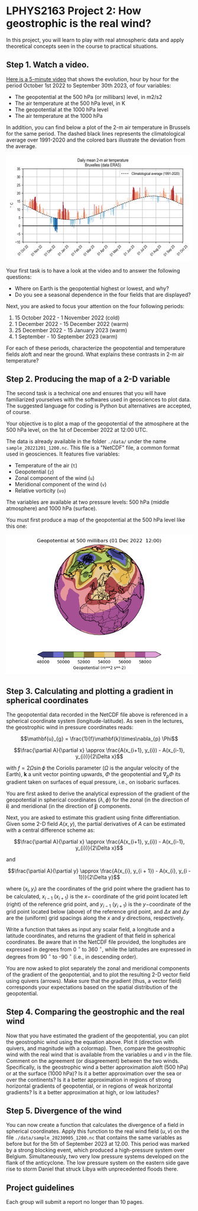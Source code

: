 # LPHYS2163 Project 2:  How geostrophic is the real wind?

In this project, you will learn to play with real atmospheric data and
apply theoretical concepts seen in the course to practical situations.

## Step 1. Watch a video.


[Here is a 5-minute video](https://www.youtube.com/watch?v=J1ckvu8Go58)
that shows the evolution, hour by hour for the
period October 1st 2022 to September 30th 2023, of four variables:


* The geopotential at the 500 hPa (or millibars) level, in m2/s2
* The air temperature at the 500 hPa level, in K
* The geopotential at the 1000 hPa level
* The air temperature at the 1000 hPa




In addition, you can find below a plot of the 2-m air temperature in
Brussels for the same period. The dashed black lines represents the
climatological average over 1991-2020 and the colored bars illustrate
the deviation from the average.

<p align="center"> <img src="./figs/T2m_Bruxelles_2022-2023.png"> </p>

Your first task is to have a look at the video and to answer the
following questions:

* Where on Earth is the geopotential highest or lowest, and why?
* Do you see a seasonal dependence in the four fields that are displayed?

Next, you are asked to focus your attention on the four following periods:

1. 15 October 2022 - 1 November 2022 (cold)
2. 1 December 2022 - 15 December 2022 (warm)
3. 25 December 2022 - 15 January 2023 (warm)
4. 1 September - 10 September 2023 (warm)

For each of these periods, characterize the geopotential and temperature
fields aloft and near the ground. What explains these contrasts in 2-m
air temperature?



## Step 2. Producing the map of a 2-D variable

The second task is a technical one and ensures that you will have
familiarized yourselves with the softwares used in geosciences to plot data.
The suggested language for
coding is Python but alternatives are accepted, of course.

Your objective is to plot a map of the geopotential of
the atmosphere at the 500 hPa level, on the 1st of December 2022 at
12:00 UTC.

The data is already available in the folder `./data/` under the name
`sample_20221201_1200.nc`. This file is a "NetCDF" file, a common format
used in geosciences. It features five variables:

- Temperature of the air (`t`)
- Geopotential (`z`)
- Zonal component of the wind (`u`)
- Meridional component of the wind (`v`) 
- Relative vorticity (`vo`)

The variables are available at two pressure levels: 500 hPa (middle
atmosphere) and 1000 hPa (surface).

You must first produce a map of the geopotential at the 500 hPa level
like this one:


<p align="center"> <img src="./figs/z500_2022-12-01-1200.png"> </p>


## Step 3. Calculating and plotting a gradient in spherical coordinates

The geopotential data recorded in the NetCDF file above is referenced 
in a spherical coordinate system
(longitude-latitude). As seen in the lectures, the geostrophic wind in 
pressure coordinates reads:


$$\mathbf{u}_{g} = \frac{1}{f}\mathbf{k}\times\nabla_{p} \Phi$$

$$\frac{\partial A}{\partial x} \approx \frac{A(x_{i+1}, y_{i}) -
A(x_{i-1}, y_{i})}{2\Delta x}$$

with $f=2\Omega \sin\phi$ the Coriolis parameter ($\Omega$ is the angular velocity of the Earth), $\mathbf{k}$ a unit vector pointing
upwards, $\Phi$ the geopotential and $\nabla_{p} \Phi$ its gradient taken on surfaces of equal pressure, i.e., on isobaric surfaces.

You are first asked to derive the analytical expression of the gradient
of the geopotential in spherical coordinates $(\lambda, \phi)$ for the zonal
(in the direction of $\mathbf{i}$) and meridional (in the direction of
$\mathbf{j})$ components.

Next, you are asked to estimate this gradient using finite
differentiation. Given some 2-D field $A(x,y)$, the partial derivatives
of $A$ can be estimated with a central difference scheme as:

$$\frac{\partial A}{\partial x} \approx \frac{A(x_{i+1}, y_{i}) -
A(x_{i-1}, y_{i})}{2\Delta x}$$

and

$$\frac{\partial A}{\partial y} \approx \frac{A(x_{i}, y_{i + 1}) -
A(x_{i}, y_{i - 1})}{2\Delta y}$$

where $(x_{i}, y_{i})$ are the coordinates of the grid point where the
gradient has to be calculated, $x_{i-1}$ ($x_{i + 1}$) is the
$x-$ coordinate of the grid point located left (right) of the reference
grid point, and $y_{i-1}$ ($y_{i + 1}$) is the $y-$coordinate of the
grid point located below (above) of the reference grid point, and
$\Delta x$ and $\Delta y$ are the (uniform) grid spacings along the $x$
and $y$ directions, respectively.

Write a function that takes as input any scalar field, a longitude and a
latitude coordinates, and returns the gradient of that field in spherical coordinates.
Be aware that in the NetCDF file provided, the longitudes are expressed in degrees from
0 $^\circ$ to 360 $^\circ$, while the latitudes are expressed in degrees from 
90 $^\circ$ to -90 $^\circ$ (i.e., in descending order).


You are now asked to plot separately the zonal and meridional components
of the gradient of the geopotential, and to plot the resulting 2-D
vector field using quivers (arrows). Make sure that the gradient (thus,
a vector field) corresponds your expectations based on the spatial
distribution of the geopotential.


## Step 4. Comparing the geostrophic and the real wind

Now that you have estimated the gradient of the geopotential, you can
plot the geostrophic wind using the equation above. Plot it (direction
with quivers, and magnitude with a colormap). Then, compare the
geostrophic wind with the real wind that is available from the variables
$u$ and $v$ in the file. Comment on the agreement (or disagreement)
between the two winds. Specifically, is the geostrophic wind a better approximation
aloft (500 hPa) or at the surface (1000 hPa)? Is it a better
approximation over the sea or over the continents? Is it a better
approximation in regions of strong horizontal gradients of geopotential,
or in regions of weak horizontal gradients? Is it a better approximation
at high, or low latitudes?

## Step 5. Divergence of the wind
You can now create a function that calculates the divergence of a field in spherical 
coordinates. Apply this function to the real wind field ($u,v$) on the file
 `./data/sample_20230905_1200.nc` that contains the same variables as before but for 
 the 5th of September 2023 at 12.00. This period was marked by a strong blocking
 event, which produced a high-pressure system over Belgium. Simultaneously, two very low
 pressure systems developed on the flank of the anticyclone. The low pressure system on the
 eastern side gave rise to storm Daniel that struck Libya with unprecedented floods there.
 
 
## Project guidelines
Each group will submit a report no longer than 10 pages.
